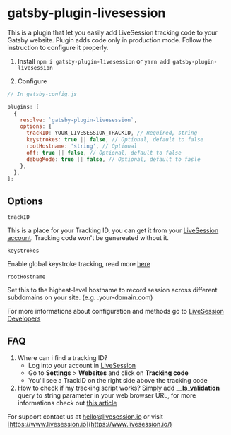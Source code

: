 # gatsby-plugin-livesession

This is a plugin that let you easily add LiveSession tracking code to your Gatsby website.
Plugin adds code only in production mode.
Follow the instruction to configure it properly.

1. Install
   `npm i gatsby-plugin-livesession` or `yarn add gatsby-plugin-livesession`

2. Configure

```javascript
// In gatsby-config.js

plugins: [
  {
    resolve: `gatsby-plugin-livesession`,
    options: {
      trackID: YOUR_LIVESESSION_TRACKID, // Required, string
      keystrokes: true || false, // Optional, default to false
      rootHostname: 'string', // Optional
      off: true || false, // Optional, default to false
      debugMode: true || false, // Optional, default to fasle
    },
  },
];
```

## Options

`trackID`

This is a place for your Tracking ID, you can get it from your [LiveSession account](https://app.livesession.io/).
Tracking code won't be genereated without it.

`keystrokes`

Enable global keystroke tracking, read more [here](https://livesession.io/help/how-to-record-keystrokes/)

`rootHostname`

Set this to the highest-level hostname to record session across different subdomains on your site. (e.g. .your-domain.com)

For more informations about configuration and methods go to [LiveSession Developers](https://developers.labs.livesession.io/)

## FAQ

1. Where can i find a tracking ID?
   - Log into your account in [LiveSession](https://app.livesession.io/)
   - Go to **Settings** > **Websites** and click on **Tracking code**
   - You'll see a TrackID on the right side above the tracking code
2. How to check if my tracking script works?
   Simply add **\_\_ls_validation** query to string parameter in your web browser URL, for more informations check out [this article](https://livesession.io/help/how-to-check-if-my-tracking-script-works/)

For support contact us at [hello@livesession.io](mailto:hello@livesession.io) or visit [https://www.livesession.io](https://www.livesession.io/)
